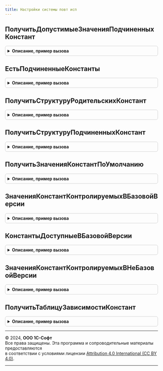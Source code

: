 ```yaml
---
title: Настройки системы повт исп
---
```



## ПолучитьДопустимыеЗначенияПодчиненныхКонстант
<details style="margin: 1em 0; padding: 0.5em; border: 1px solid #ccc; border-radius: 6px;">

<summary style="font-weight: bold; cursor: pointer;">Описание, пример вызова</summary>

```bsl

// Возвращает структуру, описывающую "подчиненные" константы для указанной "родительской" константы.
//
//	Параметры:
//		ИмяРодительскойКонстанты 	  - Строка - имя константы как оно задано в конфигураторе
//		ЗначениеРодительскойКонстанты - Произвольный - значение константы.
//
//	Возвращаемое значение:
//		Структура
//			Ключ 	 - имя подчиненной константы
//			Значение - значение подчиненной константы, соответствующее значению родительской константы.
//
Функция ПолучитьДопустимыеЗначенияПодчиненныхКонстант(ИмяРодительскойКонстанты, ЗначениеРодительскойКонстанты) Экспорт
```

Пример вызова
```bsl
Результат = НастройкиСистемыПовтИсп.ПолучитьДопустимыеЗначенияПодчиненныхКонстант(ИмяРодительскойКонстанты, ЗначениеРодительскойКонстанты) 
```
</details>

## ЕстьПодчиненныеКонстанты
<details style="margin: 1em 0; padding: 0.5em; border: 1px solid #ccc; border-radius: 6px;">

<summary style="font-weight: bold; cursor: pointer;">Описание, пример вызова</summary>

```bsl

// Возвращает признак наличия у константы "подчиненных" констант.
//
//	Параметры:
//		ИмяРодительскойКонстанты 	  - Строка - имя константы как оно задано в конфигураторе
//		ЗначениеРодительскойКонстанты - Произвольный - значение константы.
//
//	Возвращаемое значение:
//		Булево - если Истина, то у константы есть "подчиненные" ей константы.
//
Функция ЕстьПодчиненныеКонстанты(ИмяРодительскойКонстанты, ЗначениеРодительскойКонстанты) Экспорт
```

Пример вызова
```bsl
Результат = НастройкиСистемыПовтИсп.ЕстьПодчиненныеКонстанты(ИмяРодительскойКонстанты, ЗначениеРодительскойКонстанты) 
```
</details>

## ПолучитьСтруктуруРодительскихКонстант
<details style="margin: 1em 0; padding: 0.5em; border: 1px solid #ccc; border-radius: 6px;">

<summary style="font-weight: bold; cursor: pointer;">Описание, пример вызова</summary>

```bsl

// Возвращает структуру, описывающую "родительские" константы для указанных "подчиненных" констант.
//
//	Параметры:
//		СтруктураПодчиненныхКонстант - Структура - имена подчиненных констант.
//
//	Возвращаемое значение:
//		Структура
//			Ключ - имя родительской константы.
//
Функция ПолучитьСтруктуруРодительскихКонстант(СтруктураПодчиненныхКонстант) Экспорт
```

Пример вызова
```bsl
Результат = НастройкиСистемыПовтИсп.ПолучитьСтруктуруРодительскихКонстант(СтруктураПодчиненныхКонстант) 
```
</details>

## ПолучитьСтруктуруПодчиненныхКонстант
<details style="margin: 1em 0; padding: 0.5em; border: 1px solid #ccc; border-radius: 6px;">

<summary style="font-weight: bold; cursor: pointer;">Описание, пример вызова</summary>

```bsl

// Возвращает структуру, описывающую "подчиненные" константы для указанной "родительской" константы.
//
//	Параметры:
//		ИмяРодительскойКонстанты - Структура - имя родительской константы.
//
//	Возвращаемое значение:
//		Структура
//			Ключ - имя подчиненной константы.
//
Функция ПолучитьСтруктуруПодчиненныхКонстант(ИмяРодительскойКонстанты) Экспорт
```

Пример вызова
```bsl
Результат = НастройкиСистемыПовтИсп.ПолучитьСтруктуруПодчиненныхКонстант(ИмяРодительскойКонстанты) 
```
</details>

## ПолучитьЗначенияКонстантПоУмолчанию
<details style="margin: 1em 0; padding: 0.5em; border: 1px solid #ccc; border-radius: 6px;">

<summary style="font-weight: bold; cursor: pointer;">Описание, пример вызова</summary>

```bsl

// Возвращает значения констант в новой ИБ по умолчанию.
//
//	Возвращаемое значение:
//		Структура
//			Ключ - имя константы.
Функция ПолучитьЗначенияКонстантПоУмолчанию() Экспорт
```

Пример вызова
```bsl
Результат = НастройкиСистемыПовтИсп.ПолучитьЗначенияКонстантПоУмолчанию() 
```
</details>

## ЗначенияКонстантКонтролируемыхВБазовойВерсии
<details style="margin: 1em 0; padding: 0.5em; border: 1px solid #ccc; border-radius: 6px;">

<summary style="font-weight: bold; cursor: pointer;">Описание, пример вызова</summary>

```bsl

// Возвращает значения констант контролируемых в базовой версии.
//
//	Возвращаемое значение:
//		Структура
//			Ключ - имя константы.
Функция ЗначенияКонстантКонтролируемыхВБазовойВерсии() Экспорт
```

Пример вызова
```bsl
Результат = НастройкиСистемыПовтИсп.ЗначенияКонстантКонтролируемыхВБазовойВерсии() 
```
</details>

## КонстантыДоступныеВБазовойВерсии
<details style="margin: 1em 0; padding: 0.5em; border: 1px solid #ccc; border-radius: 6px;">

<summary style="font-weight: bold; cursor: pointer;">Описание, пример вызова</summary>

```bsl

// Возвращает список констант, которые доступны для изменения в базовой версии.
//
//	Возвращаемое значение:
//		Структура
//			Ключ - имя константы.
Функция КонстантыДоступныеВБазовойВерсии() Экспорт
```

Пример вызова
```bsl
Результат = НастройкиСистемыПовтИсп.КонстантыДоступныеВБазовойВерсии() 
```
</details>

## ЗначенияКонстантКонтролируемыхВНеБазовойВерсии
<details style="margin: 1em 0; padding: 0.5em; border: 1px solid #ccc; border-radius: 6px;">

<summary style="font-weight: bold; cursor: pointer;">Описание, пример вызова</summary>

```bsl

// Возвращает значения констант контролируемых в НЕ базовой версии.
//
//	Возвращаемое значение:
//		Структура
//			Ключ - имя подчиненной константы.
Функция ЗначенияКонстантКонтролируемыхВНеБазовойВерсии() Экспорт
```

Пример вызова
```bsl
Результат = НастройкиСистемыПовтИсп.ЗначенияКонстантКонтролируемыхВНеБазовойВерсии() 
```
</details>

## ПолучитьТаблицуЗависимостиКонстант
<details style="margin: 1em 0; padding: 0.5em; border: 1px solid #ccc; border-radius: 6px;">

<summary style="font-weight: bold; cursor: pointer;">Описание, пример вызова</summary>

```bsl

// Возвращает таблицу, описывающую зависимость констант в конфигурации.
// Каждая строка таблицы означает:
// для родительской константы со значением Х допустимо только значение Y для подчиненной константы.
//
// Возвращаемое значение:
//	см. НастройкиСистемы.ИнициализироватьТаблицуЗначенийКонстант
//
Функция ПолучитьТаблицуЗависимостиКонстант() Экспорт
```

Пример вызова
```bsl
Результат = НастройкиСистемыПовтИсп.ПолучитьТаблицуЗависимостиКонстант() 
```
</details>

---

© 2024, **ООО 1С-Софт**  
Все права защищены. Эта программа и сопроводительные материалы предоставляются  
в соответствии с условиями лицензии [Attribution 4.0 International (CC BY 4.0)](https://creativecommons.org/licenses/by/4.0/legalcode).

---
